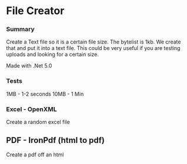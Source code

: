 # File Creator

### Summary
Create a Text file so it is a certain file size. The bytelist is 1kb. We create that and put it into a text file.
This could be very useful if you are testing uploads and looking for a certain size. 

Made with .Net 5.0

### Tests 
1MB - 1-2 seconds
10MB - 1 Min


### Excel - OpenXML
Create a random excel file

## PDF - IronPdf (html to pdf)
Create a pdf off an html